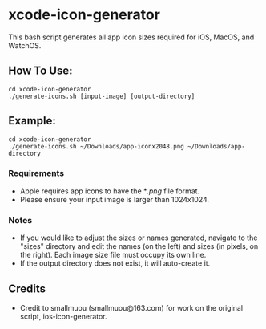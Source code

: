 # xcode-icon-generator
This bash script generates all app icon sizes required for iOS, MacOS, and WatchOS.

## How To Use:
```
cd xcode-icon-generator
./generate-icons.sh [input-image] [output-directory]
```

## Example:
```
cd xcode-icon-generator
./generate-icons.sh ~/Downloads/app-iconx2048.png ~/Downloads/app-directory
```

### Requirements
* Apple requires app icons to have the **.png* file format.
* Please ensure your input image is larger than 1024x1024.


### Notes
* If you would like to adjust the sizes or names generated, navigate to the "sizes" directory and edit the names (on the left) and sizes (in pixels, on the right).  Each image size file must occupy its own line.
* If the output directory does not exist, it will auto-create it.

## Credits
* Credit to smallmuou (smallmuou@<i></i>163.com) for work on the original script, ios-icon-generator.
